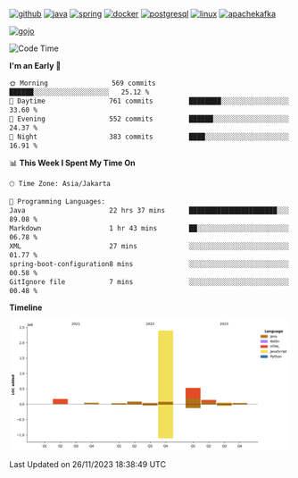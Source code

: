 <!-- [<img src='https://dev.karakun.com/assets/posts/2018-09-16-jc-java-article/3duke_suspects.jpg' alt='java'>](https://github.com/yeahbutstill) -->

[<img src='https://cdn.jsdelivr.net/npm/simple-icons@3.0.1/icons/github.svg' alt='github' height='40'>](https://github.com/yeahbutstill)  [<img src='https://cdn.jsdelivr.net/npm/simple-icons@3.0.1/icons/java.svg' alt='java' height='40'>](rahasia)  [<img src='https://cdn.jsdelivr.net/npm/simple-icons@3.0.1/icons/spring.svg' alt='spring' height='40'>](rahasia)  [<img src='https://cdn.jsdelivr.net/npm/simple-icons@3.0.1/icons/docker.svg' alt='docker' height='40'>](rahasia)  [<img src='https://cdn.jsdelivr.net/npm/simple-icons@3.0.1/icons/postgresql.svg' alt='postgresql' height='40'>](rahasia)  [<img src='https://cdn.jsdelivr.net/npm/simple-icons@3.0.1/icons/linux.svg' alt='linux' height='40'>](rahasia) [<img src='https://cdn.jsdelivr.net/npm/simple-icons@3.0.1/icons/apachekafka.svg' alt='apachekafka' height='40'>](rahasia)

[<img src='https://media.tenor.com/-8-KGI1eU8MAAAAd/jujutsu-kaisen-second-season.gif' alt='gojo'>](https://github.com/yeahbutstill)

<!--START_SECTION:waka-->
![Code Time](http://img.shields.io/badge/Code%20Time-2%2C468%20hrs%2031%20mins-blue)

**I'm an Early 🐤** 

```text
🌞 Morning                569 commits         ██████░░░░░░░░░░░░░░░░░░░   25.12 % 
🌆 Daytime                761 commits         ████████░░░░░░░░░░░░░░░░░   33.60 % 
🌃 Evening                552 commits         ██████░░░░░░░░░░░░░░░░░░░   24.37 % 
🌙 Night                  383 commits         ████░░░░░░░░░░░░░░░░░░░░░   16.91 % 
```


📊 **This Week I Spent My Time On** 

```text
🕑︎ Time Zone: Asia/Jakarta

💬 Programming Languages: 
Java                     22 hrs 37 mins      ██████████████████████░░░   89.08 % 
Markdown                 1 hr 43 mins        ██░░░░░░░░░░░░░░░░░░░░░░░   06.78 % 
XML                      27 mins             ░░░░░░░░░░░░░░░░░░░░░░░░░   01.77 % 
spring-boot-configuration8 mins              ░░░░░░░░░░░░░░░░░░░░░░░░░   00.58 % 
GitIgnore file           7 mins              ░░░░░░░░░░░░░░░░░░░░░░░░░   00.48 % 
```

**Timeline**

![Lines of Code chart](https://raw.githubusercontent.com/yeahbutstill/yeahbutstill/main/assets/bar_graph.png)


 Last Updated on 26/11/2023 18:38:49 UTC
<!--END_SECTION:waka-->
